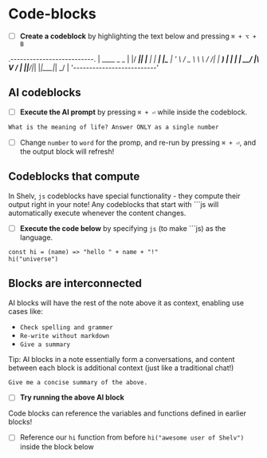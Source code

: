 # Code-blocks

- [ ] **Create a codeblock** by highlighting the text below and pressing `⌘ + ⌥ + B`

.--------------------------.
| ____  _          _       |
|/ ___|| |__   ___| |_   __|
|\___ \| '_ \ / _ \ \ \ / /|
| ___) | | | |  __/ |\ V / |
||____/|_| |_|\___|_| \_/  |
'--------------------------'

## AI codeblocks

- [ ] **Execute the AI prompt** by pressing `⌘ + ⏎` while inside the codeblock.

```ai
What is the meaning of life? Answer ONLY as a single number
```

- [ ] Change `number` to `word` for the promp, and re-run by pressing `⌘ + ⏎`, and the output block will refresh!


## Codeblocks that compute

In Shelv, `js` codeblocks have special functionality - they compute their output right in your note! Any codeblocks that start with ```js will automatically execute whenever the content changes.

- [ ] **Execute the code below** by specifying `js` (to make ```js) as the language.

```
const hi = (name) => "hello " + name + "!"
hi("universe")
```

## Blocks are interconnected

AI blocks will have the rest of the note above it as context, enabling use cases like:
- `Check spelling and grammer`
- `Re-write without markdown`
- `Give a summary`

Tip: AI blocks in a note essentially form a conversations, and content between each block is additional context (just like a traditional chat!)

```ai
Give me a concise summary of the above.
```

- [ ] **Try running the above AI block**

Code blocks can reference the variables and functions defined in earlier blocks!

- [ ] Reference our `hi` function from before `hi("awesome user of Shelv")` inside the block below

```js

```
